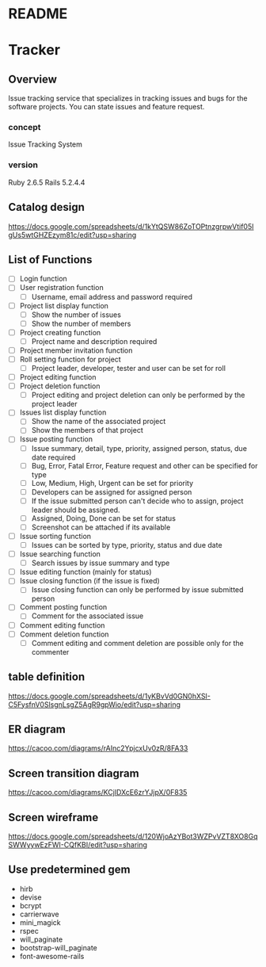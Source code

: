 # README

# Tracker

## Overview

Issue tracking service that specializes in tracking issues and bugs for the software projects. You can state issues and feature request.

### concept

Issue Tracking System

### version

Ruby 2.6.5 Rails 5.2.4.4

## Catalog design

<https://docs.google.com/spreadsheets/d/1kYtQSW86ZoTOPtnzgrpwVtif05IgUs5wtGHZEzym81c/edit?usp=sharing>

## List of Functions

- [ ] Login function
- [ ] User registration function
  - [ ] Username, email address and password required
- [ ] Project list display function
  - [ ] Show the number of issues
  - [ ] Show the number of members
- [ ] Project creating function
  - [ ] Project name and description required
- [ ] Project member invitation function
- [ ] Roll setting function for project
  - [ ] Project leader, developer, tester and user can be set for roll
- [ ] Project editing function
- [ ] Project deletion function
  - [ ] Project editing and project deletion can only be performed by the project leader
- [ ] Issues list display function
  - [ ] Show the name of the associated project
  - [ ] Show the members of that project
- [ ] Issue posting function
  - [ ] Issue summary, detail, type, priority, assigned person, status, due date required
  - [ ] Bug, Error, Fatal Error, Feature request and other can be specified for type
  - [ ] Low, Medium, High, Urgent can be set for priority
  - [ ] Developers can be assigned for assigned person
  - [ ] If the issue submitted person can't decide who to assign, project leader should be assigned.
  - [ ] Assigned, Doing, Done can be set for status
  - [ ] Screenshot can be attached if its available
- [ ] Issue sorting function
  - [ ] Issues can be sorted by type, priority, status and due date
- [ ] Issue searching function
  - [ ] Search issues by issue summary and type
- [ ] Issue editing function (mainly for status)
- [ ] Issue closing function (if the issue is fixed)
  - [ ] Issue closing function can only be performed by issue submitted person
- [ ] Comment posting function
  - [ ] Comment for the associated issue
- [ ] Comment editing function
- [ ] Comment deletion function
  - [ ] Comment editing and comment deletion are possible only for the commenter

## table definition

<https://docs.google.com/spreadsheets/d/1yKBvVd0GN0hXSI-C5FysfnV0SlsgnLsgZ5AgR9gpWio/edit?usp=sharing>

## ER diagram

<https://cacoo.com/diagrams/rAInc2YpjcxUv0zR/8FA33>

## Screen transition diagram

<https://cacoo.com/diagrams/KCjIDXcE6zrYJjpX/0F835>

## Screen wireframe

<https://docs.google.com/spreadsheets/d/120WjoAzYBot3WZPvVZT8XO8GqSWWyywEzFWI-CQfKBI/edit?usp=sharing>

## Use predetermined gem

- hirb
- devise
- bcrypt
- carrierwave
- mini_magick
- rspec
- will_paginate
- bootstrap-will_paginate
- font-awesome-rails
